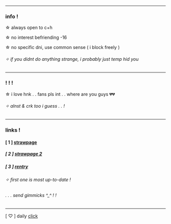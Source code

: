 ***
### info !
☆ always open to c+h

☆ no interest befriending -16

☆ no specific dni, use common sense ( i block freely )
###### ✧ if you didnt do anything strange, i probably just temp hid you
***
### ! ! !
☆ i love hnk . . fans pls int . . where are you guys 💔💔
###### ✧ alnst & crk too i guess . . !
***
### links !
#### [ 1 ] [strawpage](https://bonesofjewel.straw.page)

##### [ 2 ] [strawpage 2](https://syntheticpearl.straw.page)

##### [ 3 ] [rentry](https://rentry.co/bonesofjewel)
###### ✧ first one is most up-to-date !
###### . . . send gimmicks ^_^ ! !
***
[ ♡ ] daily [click](https://arab.org/click-to-help/)
